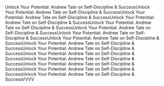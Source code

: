 Unlock Your Potential: Andrew Tate on Self-Discipline & SuccessUnlock Your Potential: Andrew Tate on Self-Discipline & SuccessUnlock Your Potential: Andrew Tate on Self-Discipline & SuccessUnlock Your Potential: Andrew Tate on Self-Discipline & SuccessUnlock Your Potential: Andrew Tate on Self-Discipline & SuccessUnlock Your Potential: Andrew Tate on Self-Discipline & SuccessUnlock Your Potential: Andrew Tate on Self-Discipline & SuccessUnlock Your Potential: Andrew Tate on Self-Discipline & SuccessUnlock Your Potential: Andrew Tate on Self-Discipline & SuccessUnlock Your Potential: Andrew Tate on Self-Discipline & SuccessUnlock Your Potential: Andrew Tate on Self-Discipline & SuccessUnlock Your Potential: Andrew Tate on Self-Discipline & SuccessUnlock Your Potential: Andrew Tate on Self-Discipline & SuccessUnlock Your Potential: Andrew Tate on Self-Discipline & SuccessUnlock Your Potential: Andrew Tate on Self-Discipline & SuccessVVVV
